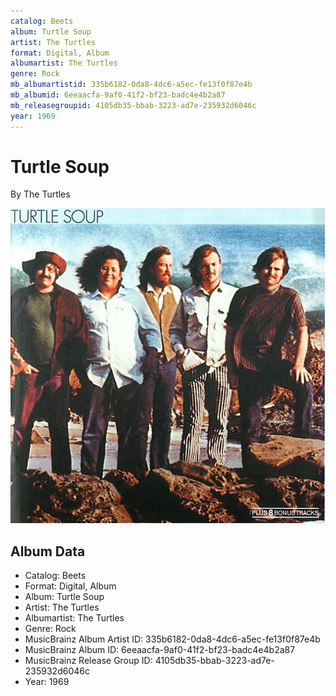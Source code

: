 ```yaml
---
catalog: Beets
album: Turtle Soup
artist: The Turtles
format: Digital, Album
albumartist: The Turtles
genre: Rock
mb_albumartistid: 335b6182-0da8-4dc6-a5ec-fe13f0f87e4b
mb_albumid: 6eeaacfa-9af0-41f2-bf23-badc4e4b2a87
mb_releasegroupid: 4105db35-bbab-3223-ad7e-235932d6046c
year: 1969
---
```


# Turtle Soup

By The Turtles

![](../../assets/beetscovers/The_Turtles-Turtle_Soup.jpg)

## Album Data

- Catalog: Beets
- Format: Digital, Album
- Album: Turtle Soup
- Artist: The Turtles
- Albumartist: The Turtles
- Genre: Rock
- MusicBrainz Album Artist ID: 335b6182-0da8-4dc6-a5ec-fe13f0f87e4b
- MusicBrainz Album ID: 6eeaacfa-9af0-41f2-bf23-badc4e4b2a87
- MusicBrainz Release Group ID: 4105db35-bbab-3223-ad7e-235932d6046c
- Year: 1969

